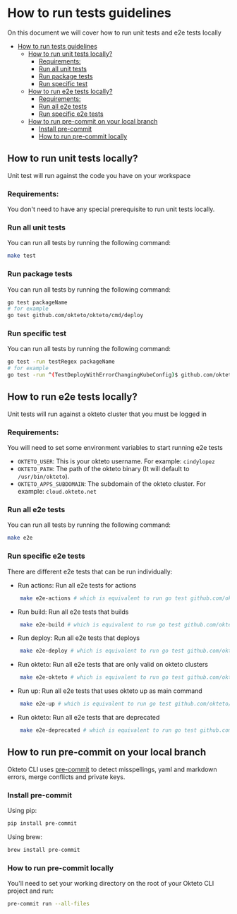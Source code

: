 # How to run tests guidelines

On this document we will cover how to run unit tests and e2e tests locally

- [How to run tests guidelines](#how-to-run-tests-guidelines)
  - [How to run unit tests locally?](#how-to-run-unit-tests-locally)
    - [Requirements:](#requirements)
    - [Run all unit tests](#run-all-unit-tests)
    - [Run package tests](#run-package-tests)
    - [Run specific test](#run-specific-test)
  - [How to run e2e tests locally?](#how-to-run-e2e-tests-locally)
    - [Requirements:](#requirements-1)
    - [Run all e2e tests](#run-all-e2e-tests)
    - [Run specific e2e tests](#run-specific-e2e-tests)
  - [How to run pre-commit on your local branch](#how-to-run-pre-commit-on-your-local-branch)
    - [Install pre-commit](#install-pre-commit)
    - [How to run pre-commit locally](#how-to-run-pre-commit-locally)

## How to run unit tests locally?

Unit test will run against the code you have on your workspace

### Requirements:

You don't need to have any special prerequisite to run unit tests locally.

### Run all unit tests

You can run all tests by running the following command:

```bash
make test
```

### Run package tests

You can run all tests by running the following command:

```bash
go test packageName
# for example
go test github.com/okteto/okteto/cmd/deploy
```

### Run specific test

You can run all tests by running the following command:

```bash
go test -run testRegex packageName
# for example
go test -run ^(TestDeployWithErrorChangingKubeConfig)$ github.com/okteto/okteto/cmd/deploy
```

## How to run e2e tests locally?

Unit tests will run against a okteto cluster that you must be logged in

### Requirements:

You will need to set some environment variables to start running e2e tests

- `OKTETO_USER`: This is your okteto username. For example: `cindylopez`
- `OKTETO_PATH`: The path of the okteto binary (It will default to `/usr/bin/okteto`).
- `OKTETO_APPS_SUBDOMAIN`: The subdomain of the okteto cluster. For example: `cloud.okteto.net`

### Run all e2e tests

You can run all tests by running the following command:

```bash
make e2e
```

### Run specific e2e tests

There are different e2e tests that can be run individually:

- Run actions: Run all e2e tests for actions

``` bash
    make e2e-actions # which is equivalent to run go test github.com/okteto/okteto/e2e/actions -tags="actions" --count=1 -v -timeout 10m
```

- Run build: Run all e2e tests that builds

``` bash
    make e2e-build # which is equivalent to run go test github.com/okteto/okteto/e2e/build -tags="e2e" --count=1 -v -timeout 10m
```

- Run deploy: Run all e2e tests that deploys

``` bash
    make e2e-deploy # which is equivalent to run go test github.com/okteto/okteto/e2e/deploy -tags="e2e" --count=1 -v -timeout 20m
```

- Run okteto: Run all e2e tests that are only valid on okteto clusters

``` bash
    make e2e-okteto # which is equivalent to run go test github.com/okteto/okteto/e2e/okteto -tags="e2e" --count=1 -v -timeout 30m
```

- Run up: Run all e2e tests that uses okteto up as main command

``` bash
    make e2e-up # which is equivalent to run go test github.com/okteto/okteto/e2e/up -tags="e2e" --count=1 -v -timeout 45m
```

- Run okteto: Run all e2e tests that are deprecated

``` bash
    make e2e-deprecated # which is equivalent to run go test github.com/okteto/okteto/e2e/deprecated/push -tags="e2e" --count=1 -v -timeout 15m && go test github.com/okteto/okteto/e2e/deprecated/stack -tags="e2e" --count=1 -v -timeout 15m
```

## How to run pre-commit on your local branch

Okteto CLI uses [pre-commit](https://pre-commit.com) to detect misspellings, yaml and markdown errors, merge conflicts and private keys.

### Install pre-commit

Using pip:

```bash
pip install pre-commit
```

Using brew:

```bash
brew install pre-commit
```

### How to run pre-commit locally

You'll need to set your working directory on the root of your Okteto CLI project and run:

```bash
pre-commit run --all-files
```
